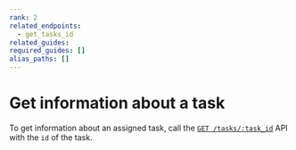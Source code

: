 ```yaml
---
rank: 2
related_endpoints:
  - get_tasks_id
related_guides:
required_guides: []
alias_paths: []
---
```


# Get information about a task

To get information about an assigned task, call the
[`GET /tasks/:task_id`](e://get_tasks_id) API with the
`id` of the task.

<Samples id='get_tasks_id' />
